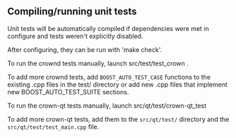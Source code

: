 Compiling/running unit tests
------------------------------------

Unit tests will be automatically compiled if dependencies were met in configure
and tests weren't explicitly disabled.

After configuring, they can be run with 'make check'.

To run the crownd tests manually, launch src/test/test_crown .

To add more crownd tests, add `BOOST_AUTO_TEST_CASE` functions to the existing
.cpp files in the test/ directory or add new .cpp files that
implement new BOOST_AUTO_TEST_SUITE sections.

To run the crown-qt tests manually, launch src/qt/test/crown-qt_test

To add more crown-qt tests, add them to the `src/qt/test/` directory and
the `src/qt/test/test_main.cpp` file.
